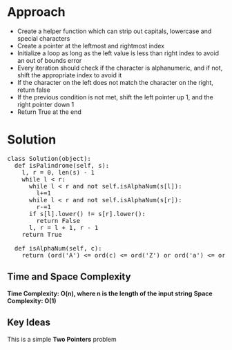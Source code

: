 # **Approach**
- Create a helper function which can strip out capitals, lowercase and special characters
- Create a pointer at the leftmost and rightmost index
- Initialize a loop as long as the left value is less than right index to avoid an out of bounds error
- Every iteration should check if the character is alphanumeric, and if not, shift the appropriate index to avoid it
- If the character on the left does not match the character on the right, return false
- If the previous condition is not met, shift the left pointer up 1, and the right pointer down 1
- Return True at the end

# **Solution**
<pre>
class Solution(object):
  def isPalindrome(self, s):
    l, r = 0, len(s) - 1
    while l < r:
      while l < r and not self.isAlphaNum(s[l]):
        l+=1
      while l < r and not self.isAlphaNum(s[r]):
        r-=1
      if s[l].lower() != s[r].lower():
        return False
      l, r = l + 1, r - 1
    return True

  def isAlphaNum(self, c):
    return (ord('A') <= ord(c) <= ord('Z') or ord('a') <= ord(c) <= ord('z') or ord('0') <= ord(c) <= ord('9'))
</pre>

## **Time and Space Complexity**
**Time Complexity: O(n), where n is the length of the input string**
**Space Complexity: O(1)**

## **Key Ideas**
This is a simple **Two Pointers** problem
